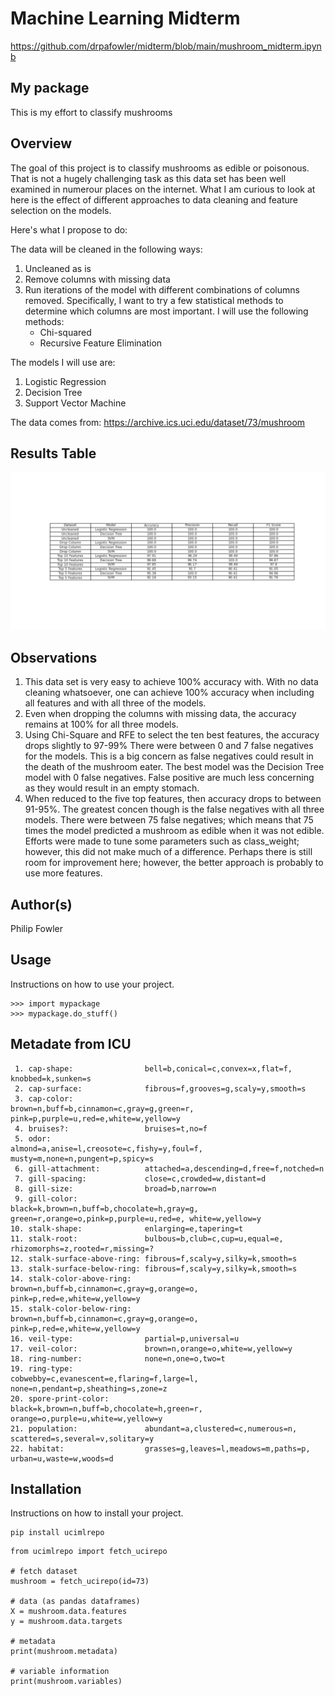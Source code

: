 # Machine Learning Midterm
https://github.com/drpafowler/midterm/blob/main/mushroom_midterm.ipynb

## My package
This is my effort to classify mushrooms

## Overview
The goal of this project is to classify mushrooms as edible or poisonous.  That is not a hugely challenging task as this data set has been well examined in numerour places on the internet.  What I am curious to look at here is the effect of different approaches to data cleaning and  feature selection on the models.  

Here's what I propose to do:

The data will be cleaned in the following ways:
1. Uncleaned as is
2. Remove columns with missing data
3. Run iterations of the model with different combinations of columns removed.  Specifically, I want to try a few statistical methods to determine which columns are most important.  I will use the following methods:
    - Chi-squared
    - Recursive Feature Elimination


The models I will use are:
1. Logistic Regression
3. Decision Tree
4. Support Vector Machine   

The data comes from: https://archive.ics.uci.edu/dataset/73/mushroom 

## Results Table
![Results Table](results_table.png)

## Observations
1) This data set is very easy to achieve 100% accuracy with.  With no data cleaning whatsoever, one can achieve 100% accuracy when including all features and with all three of the models.
2) Even when dropping the columns with missing data, the accuracy remains at 100% for all three models.
3) Using Chi-Square and RFE to select the ten best features, the accuracy drops slightly to 97-99%  There were between 0 and 7 false negatives for the models.  This is a big concern as false negatives could result in the death of the mushroom eater.  The best model was the Decision Tree model with 0 false negatives.  False positive are much less concerning as they would result in an empty stomach.  
4) When reduced to the five top features, then accuracy drops to between 91-95%.  The greatest concen though is the false negatives with all three models.  There were between 75 false negatives; which means that 75 times the model predicted a mushroom as edible when it was not edible.  Efforts were made to tune some parameters such as class_weight; however, this did not make much of a difference.  Perhaps there is still room for improvement here; however, the better approach is probably to use more features.  

## Author(s)
Philip Fowler

## Usage
Instructions on how to use your project.
```python3
>>> import mypackage
>>> mypackage.do_stuff()
```

## Metadate from ICU
     1. cap-shape:                bell=b,conical=c,convex=x,flat=f, knobbed=k,sunken=s
     2. cap-surface:              fibrous=f,grooves=g,scaly=y,smooth=s
     3. cap-color:                brown=n,buff=b,cinnamon=c,gray=g,green=r, pink=p,purple=u,red=e,white=w,yellow=y
     4. bruises?:                 bruises=t,no=f
     5. odor:                     almond=a,anise=l,creosote=c,fishy=y,foul=f, musty=m,none=n,pungent=p,spicy=s
     6. gill-attachment:          attached=a,descending=d,free=f,notched=n
     7. gill-spacing:             close=c,crowded=w,distant=d
     8. gill-size:                broad=b,narrow=n
     9. gill-color:               black=k,brown=n,buff=b,chocolate=h,gray=g, green=r,orange=o,pink=p,purple=u,red=e, white=w,yellow=y
    10. stalk-shape:              enlarging=e,tapering=t
    11. stalk-root:               bulbous=b,club=c,cup=u,equal=e, rhizomorphs=z,rooted=r,missing=?
    12. stalk-surface-above-ring: fibrous=f,scaly=y,silky=k,smooth=s
    13. stalk-surface-below-ring: fibrous=f,scaly=y,silky=k,smooth=s
    14. stalk-color-above-ring:   brown=n,buff=b,cinnamon=c,gray=g,orange=o, pink=p,red=e,white=w,yellow=y
    15. stalk-color-below-ring:   brown=n,buff=b,cinnamon=c,gray=g,orange=o, pink=p,red=e,white=w,yellow=y
    16. veil-type:                partial=p,universal=u
    17. veil-color:               brown=n,orange=o,white=w,yellow=y
    18. ring-number:              none=n,one=o,two=t
    19. ring-type:                cobwebby=c,evanescent=e,flaring=f,large=l, none=n,pendant=p,sheathing=s,zone=z
    20. spore-print-color:        black=k,brown=n,buff=b,chocolate=h,green=r, orange=o,purple=u,white=w,yellow=y
    21. population:               abundant=a,clustered=c,numerous=n, scattered=s,several=v,solitary=y
    22. habitat:                  grasses=g,leaves=l,meadows=m,paths=p, urban=u,waste=w,woods=d
            
## Installation
Instructions on how to install your project.
```python3
pip install ucimlrepo
```

```python3
from ucimlrepo import fetch_ucirepo 
  
# fetch dataset 
mushroom = fetch_ucirepo(id=73) 
  
# data (as pandas dataframes) 
X = mushroom.data.features 
y = mushroom.data.targets 
  
# metadata 
print(mushroom.metadata) 
  
# variable information 
print(mushroom.variables) 
```


